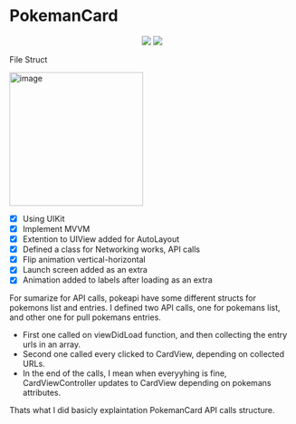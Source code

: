 # PokemanCard

<p align="center">
  
  <img src="https://im4.ezgif.com/tmp/ezgif-4-d2ddaf0d65.gif">
  <img src="https://im4.ezgif.com/tmp/ezgif-4-90d2843f63.gif">

  
  
  
</p>

File Struct 

<img width="236" alt="image" src="https://user-images.githubusercontent.com/96667197/157137376-86402edb-da60-4969-80d0-43b2b0c9afc2.png">


- [x] Using UIKit
- [x] Implement MVVM
- [x] Extention to UIView added for AutoLayout
- [x] Defined a class for Networking works, API calls 
- [x] Flip animation vertical-horizontal
- [x] Launch screen added as an extra
- [x] Animation added to labels after loading as an extra

For sumarize for API calls, pokeapi have some different structs for pokemons list and entries. 
I defined two API calls, one for pokemans list, and other one for pull pokemans entries.

- First one called on viewDidLoad function, and then collecting the entry urls in an array.
- Second one called every clicked to CardView, depending on collected URLs.
- In the end of the calls, I mean when everyyhing is fine, CardViewController updates to CardView depending on pokemans attributes.

Thats what I did basicly explaintation PokemanCard API calls structure.
